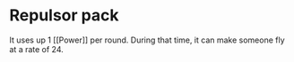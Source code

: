 # Repulsor pack

It uses up 1 [[Power]] per round. During that time, it can make someone fly at a rate of 24.
